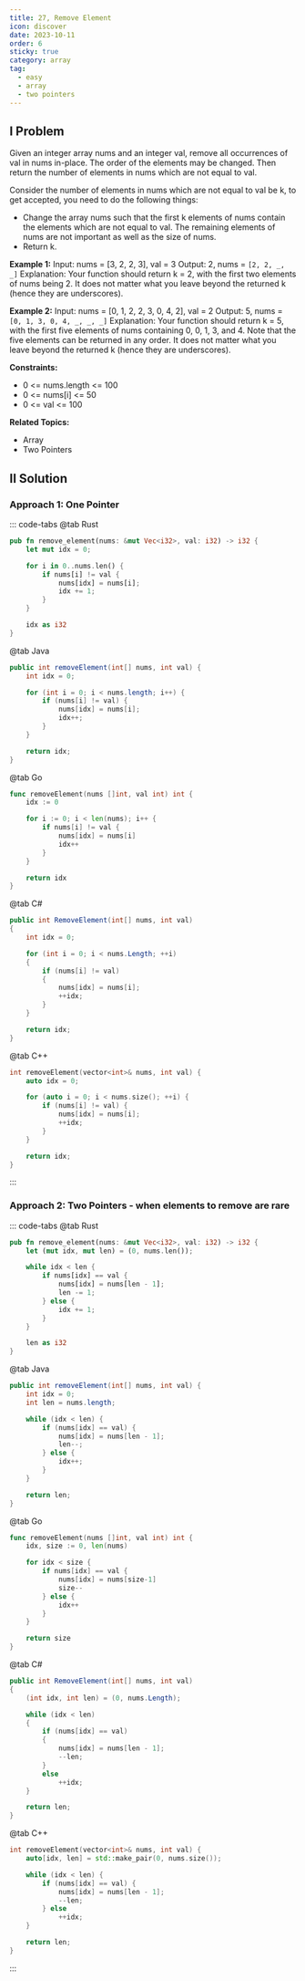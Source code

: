 ```yaml
---
title: 27, Remove Element
icon: discover
date: 2023-10-11
order: 6
sticky: true
category: array
tag: 
  - easy
  - array
  - two pointers
---
```


## I Problem

Given an integer array nums and an integer val, remove all occurrences of val in nums in-place. The order of the elements may be changed. Then return the number of elements in nums which are not equal to val.

Consider the number of elements in nums which are not equal to val be k, to get accepted, you need to do the following things:

- Change the array nums such that the first k elements of nums contain the elements which are not equal to val.
  The remaining elements of nums are not important as well as the size of nums.
- Return k.

**Example 1:**
Input: nums = [3, 2, 2, 3], val = 3
Output: 2, nums = `[2, 2, _, _]`
Explanation: Your function should return k = 2, with the first two elements of nums being 2.
It does not matter what you leave beyond the returned k (hence they are underscores).

**Example 2:**
Input: nums = [0, 1, 2, 2, 3, 0, 4, 2], val = 2
Output: 5, nums = `[0, 1, 3, 0, 4, _, _, _]`
Explanation: Your function should return k = 5, with the first five elements of nums containing 0, 0, 1, 3, and 4.
Note that the five elements can be returned in any order.
It does not matter what you leave beyond the returned k (hence they are underscores).

**Constraints:**

- 0 <= nums.length <= 100
- 0 <= nums[i] <= 50
- 0 <= val <= 100

**Related Topics:**

- Array
- Two Pointers

## II Solution

### Approach 1: One Pointer

::: code-tabs
@tab Rust

```rust
pub fn remove_element(nums: &mut Vec<i32>, val: i32) -> i32 {
    let mut idx = 0;

    for i in 0..nums.len() {
        if nums[i] != val {
            nums[idx] = nums[i];
            idx += 1;
        }
    }

    idx as i32
}
```

@tab Java

```java
public int removeElement(int[] nums, int val) {
    int idx = 0;

    for (int i = 0; i < nums.length; i++) {
        if (nums[i] != val) {
            nums[idx] = nums[i];
            idx++;
        }
    }

    return idx;
}
```

@tab Go

```go
func removeElement(nums []int, val int) int {
    idx := 0

    for i := 0; i < len(nums); i++ {
        if nums[i] != val {
            nums[idx] = nums[i]
            idx++
        }
    }

    return idx
}
```

@tab C\#

```csharp
public int RemoveElement(int[] nums, int val)
{
    int idx = 0;

    for (int i = 0; i < nums.Length; ++i)
    {
        if (nums[i] != val)
        {
            nums[idx] = nums[i];
            ++idx;
        }
    }

    return idx;
}
```

@tab C++

```cpp
int removeElement(vector<int>& nums, int val) {
    auto idx = 0;

    for (auto i = 0; i < nums.size(); ++i) {
        if (nums[i] != val) {
            nums[idx] = nums[i];
            ++idx;
        }
    }

    return idx;
}
```

:::

### Approach 2: Two Pointers - when elements to remove are rare

::: code-tabs
@tab Rust

```rust
pub fn remove_element(nums: &mut Vec<i32>, val: i32) -> i32 {
    let (mut idx, mut len) = (0, nums.len());

    while idx < len {
        if nums[idx] == val {
            nums[idx] = nums[len - 1];
            len -= 1;
        } else {
            idx += 1;
        }
    }

    len as i32
}
```

@tab Java

```java
public int removeElement(int[] nums, int val) {
    int idx = 0;
    int len = nums.length;

    while (idx < len) {
        if (nums[idx] == val) {
            nums[idx] = nums[len - 1];
            len--;
        } else {
            idx++;
        }
    }

    return len;
}
```

@tab Go

```go
func removeElement(nums []int, val int) int {
    idx, size := 0, len(nums)

    for idx < size {
        if nums[idx] == val {
            nums[idx] = nums[size-1]
            size--
        } else {
            idx++
        }
    }

    return size
}
```

@tab C\#

```csharp
public int RemoveElement(int[] nums, int val)
{
    (int idx, int len) = (0, nums.Length);

    while (idx < len)
    {
        if (nums[idx] == val)
        {
            nums[idx] = nums[len - 1];
            --len;
        }
        else
            ++idx;
    }

    return len;
}
```

@tab C++

```cpp
int removeElement(vector<int>& nums, int val) {
    auto[idx, len] = std::make_pair(0, nums.size());

    while (idx < len) {
        if (nums[idx] == val) {
            nums[idx] = nums[len - 1];
            --len;
        } else
            ++idx;
    }

    return len;
}
```

:::
